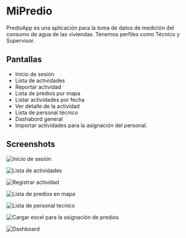 
# MiPredio

PredioApp es una aplicación para la toma de datos de medición del consumo de agua de las viviendas. Tenemos perfiles como Técnico y Supervisor.

## Pantallas 

- Inicio de sesión
- Lista de actividades
- Reportar actividad
- Lista de predios por mapa
- Listar actividades por fecha
- Ver detalle de la actividad
- Lista de personal técnico
- Dashabord general 
- Importar actividades para la asignación del personal.



## Screenshots

![Inicio de sesión](https://user-images.githubusercontent.com/20188210/140243343-a00f6281-e0fa-4edf-befa-761f5b04801c.png)

![Lista de actividades](https://user-images.githubusercontent.com/20188210/140243360-5f8ade4a-5700-4027-8d0d-e6883fa3456f.png)

![Registrar actividad](https://user-images.githubusercontent.com/20188210/140243368-cecdda77-7e10-42bd-a0ea-50222b099908.png)

![Lista de predios en mapa](https://user-images.githubusercontent.com/20188210/140243382-6b2fc404-99ef-4deb-bd7f-9a1104588084.png)

![Lista de personal tecnico](https://user-images.githubusercontent.com/20188210/140243391-d5a76690-54b8-4c4b-8ba8-6388129b8f9f.png)

![Cargar excel para la asignación de predios](https://user-images.githubusercontent.com/20188210/140243401-30c10262-eb07-40c6-a5c1-4f8223525376.png)

![Dashboard](https://user-images.githubusercontent.com/20188210/140243411-669b470b-2133-46e0-aa99-8b8040ef4093.png)
